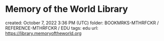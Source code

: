 # Memory of the World Library

created: October 7, 2022 3:36 PM (UTC)
folder: BOOKMRKS-MTHRFCKR / REFERENCE-MTHRFCKR / EDU
tags: edu
url: https://library.memoryoftheworld.org